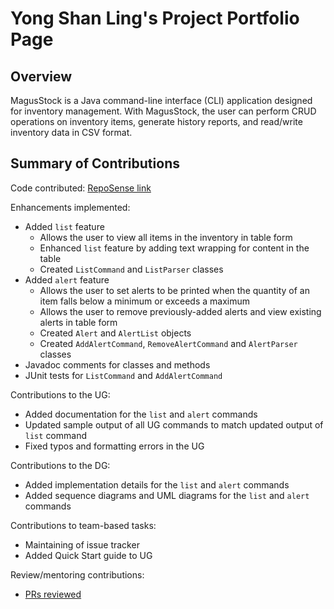 # Yong Shan Ling's Project Portfolio Page

## Overview
MagusStock is a Java command-line interface (CLI) application designed for inventory management.
With MagusStock, the user can perform CRUD operations on inventory items, generate history reports, 
and read/write inventory data in CSV format.

## Summary of Contributions
Code contributed: [RepoSense link](https://nus-cs2113-ay2223s2.github.io/tp-dashboard/?search=w12-3&sort=groupTitle&sortWithin=title&timeframe=commit&mergegroup=&groupSelect=groupByRepos&breakdown=true&checkedFileTypes=docs~functional-code~test-code~other&since=2023-02-17&tabOpen=true&tabType=authorship&tabAuthor=ysl-28&tabRepo=AY2223S2-CS2113-W12-3%2Ftp%5Bmaster%5D&authorshipIsMergeGroup=false&authorshipFileTypes=docs~functional-code~test-code~other&authorshipIsBinaryFileTypeChecked=false&authorshipIsIgnoredFilesChecked=false)

Enhancements implemented:
* Added `list` feature
  * Allows the user to view all items in the inventory in table form
  * Enhanced `list` feature by adding text wrapping for content in the table
  * Created `ListCommand` and `ListParser` classes
* Added `alert` feature
  * Allows the user to set alerts to be printed when the quantity of an item falls below a minimum or exceeds a maximum
  * Allows the user to remove previously-added alerts and view existing alerts in table form
  * Created `Alert` and `AlertList` objects
  * Created `AddAlertCommand`, `RemoveAlertCommand` and `AlertParser` classes
* Javadoc comments for classes and methods
* JUnit tests for `ListCommand` and `AddAlertCommand`


Contributions to the UG:
* Added documentation for the `list` and `alert` commands
* Updated sample output of all UG commands to match updated output of `list` command
* Fixed typos and formatting errors in the UG


Contributions to the DG:
* Added implementation details for the `list` and `alert` commands
* Added sequence diagrams and UML diagrams for the `list` and `alert` commands


Contributions to team-based tasks:
* Maintaining of issue tracker
* Added Quick Start guide to UG


Review/mentoring contributions:
* [PRs reviewed](https://github.com/AY2223S2-CS2113-W12-3/tp/pulls?q=reviewed-by%3Aysl-28)

